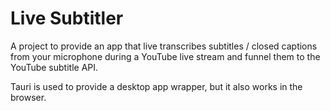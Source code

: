 # Live Subtitler

A project to provide an app that live transcribes subtitles / closed captions from your microphone during a YouTube live stream and funnel them to the YouTube subtitle API.

Tauri is used to provide a desktop app wrapper, but it also works in the browser.
